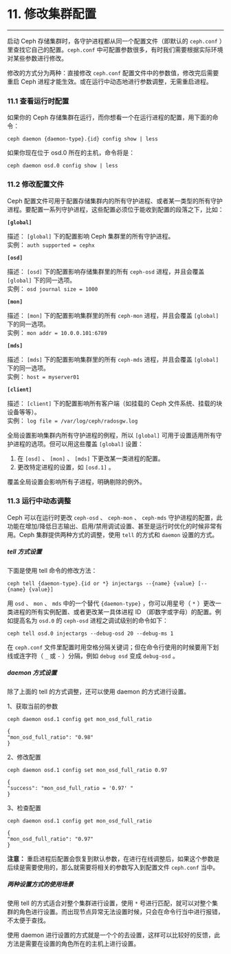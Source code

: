 # 11. 修改集群配置

----------

启动 Ceph 存储集群时，各守护进程都从同一个配置文件（即默认的 `ceph.conf` ）里查找它自己的配置。`ceph.conf` 中可配置参数很多，有时我们需要根据实际环境对某些参数进行修改。

修改的方式分为两种：直接修改 `ceph.conf` 配置文件中的参数值，修改完后需要重启 Ceph 进程才能生效。或在运行中动态地进行参数调整，无需重启进程。

### 11.1 查看运行时配置

如果你的 Ceph 存储集群在运行，而你想看一个在运行进程的配置，用下面的命令：

	ceph daemon {daemon-type}.{id} config show | less

如果你现在位于 osd.0 所在的主机，命令将是：

	ceph daemon osd.0 config show | less

### 11.2 修改配置文件

Ceph 配置文件可用于配置存储集群内的所有守护进程、或者某一类型的所有守护进程。要配置一系列守护进程，这些配置必须位于能收到配置的段落之下，比如：

**`[global]`**

描述： `[global]` 下的配置影响 Ceph 集群里的所有守护进程。  
实例： `auth supported = cephx`

**`[osd]`**

描述： `[osd]` 下的配置影响存储集群里的所有 `ceph-osd` 进程，并且会覆盖 `[global]` 下的同一选项。  
实例： `osd journal size = 1000`

**`[mon]`**

描述： `[mon]` 下的配置影响集群里的所有 `ceph-mon` 进程，并且会覆盖 `[global]` 下的同一选项。  
实例： `mon addr = 10.0.0.101:6789`

**`[mds]`**

描述： `[mds]` 下的配置影响集群里的所有 `ceph-mds` 进程，并且会覆盖 `[global]` 下的同一选项。  
实例： `host = myserver01`

**`[client]`**

描述： `[client]` 下的配置影响所有客户端（如挂载的 Ceph 文件系统、挂载的块设备等等）。  
实例： `log file = /var/log/ceph/radosgw.log`

全局设置影响集群内所有守护进程的例程，所以 `[global]` 可用于设置适用所有守护进程的选项。但可以用这些覆盖 `[global]` 设置：

1. 在 `[osd]` 、 `[mon]` 、 `[mds]` 下更改某一类进程的配置。
2. 更改特定进程的设置，如 `[osd.1]` 。

覆盖全局设置会影响所有子进程，明确剔除的例外。

### 11.3 运行中动态调整

Ceph 可以在运行时更改 `ceph-osd` 、 `ceph-mon` 、 `ceph-mds` 守护进程的配置，此功能在增加/降低日志输出、启用/禁用调试设置、甚至是运行时优化的时候非常有用。Ceph 集群提供两种方式的调整，使用 `tell` 的方式和 `daemon` 设置的方式。

##### tell 方式设置

下面是使用 tell 命令的修改方法：

	ceph tell {daemon-type}.{id or *} injectargs --{name} {value} [--{name} {value}]

用 `osd` 、 `mon` 、 `mds` 中的一个替代 `{daemon-type}` ，你可以用星号（ `*` ）更改一类进程的所有实例配置、或者更改某一具体进程 ID （即数字或字母）的配置。例如提高名为 `osd.0` 的 `ceph-osd` 进程之调试级别的命令如下：

	ceph tell osd.0 injectargs --debug-osd 20 --debug-ms 1

在 `ceph.conf` 文件里配置时用空格分隔关键词；但在命令行使用的时候要用下划线或连字符（ `_` 或 `-` ）分隔，例如 `debug osd` 变成 `debug-osd` 。

##### daemon 方式设置

除了上面的 tell 的方式调整，还可以使用 daemon 的方式进行设置。

1、获取当前的参数

	ceph daemon osd.1 config get mon_osd_full_ratio

	{
	"mon_osd_full_ratio": "0.98"
	}

2、修改配置

	ceph daemon osd.1 config set mon_osd_full_ratio 0.97

	{
	"success": "mon_osd_full_ratio = '0.97' "
	}


3、检查配置

	ceph daemon osd.1 config get mon_osd_full_ratio

	{
	"mon_osd_full_ratio": "0.97"
	}


**注意：** 重启进程后配置会恢复到默认参数，在进行在线调整后，如果这个参数是后续是需要使用的，那么就需要将相关的参数写入到配置文件 `ceph.conf` 当中。

##### 两种设置方式的使用场景
使用 tell 的方式适合对整个集群进行设置，使用 `*` 号进行匹配，就可以对整个集群的角色进行设置。而出现节点异常无法设置时候，只会在命令行当中进行报错，不太便于查找。

使用 daemon 进行设置的方式就是一个个的去设置，这样可以比较好的反馈，此方法是需要在设置的角色所在的主机上进行设置。